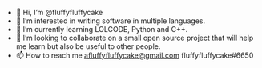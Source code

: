 - 👋 Hi, I’m @fluffyfluffycake
- 👀 I’m interested in writing software in multiple languages.
- 🌱 I’m currently learning LOLCODE, Python and C++.
- 💞️ I’m looking to collaborate on a small open source project that will help me learn but also be useful to other people.
- 📫 How to reach me afluffyfluffycake@gmail.com fluffyfluffycake#6650

<!---
fluffyfluffycake/fluffyfluffycake is a ✨ special ✨ repository because its `README.md` (this file) appears on your GitHub profile.
You can click the Preview link to take a look at your changes.
--->
